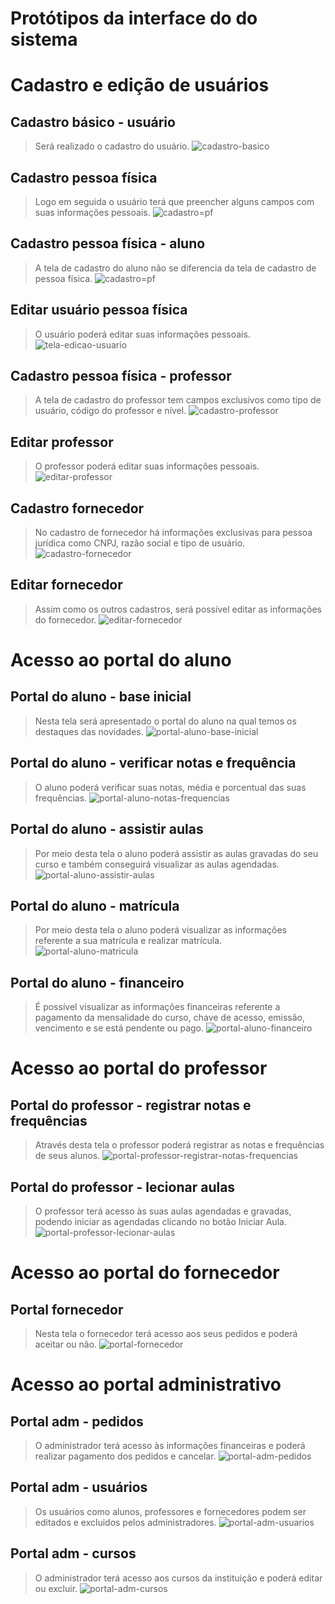 # Protótipos da interface do do sistema

# Cadastro e edição de usuários
## Cadastro básico - usuário
> Será realizado o cadastro do usuário.
![cadastro-basico](https://github.com/david-duartep/Projeto-Integrador-Grupo-38/assets/160237872/5b4afc8d-a2b1-41a8-b906-1f263a672680)

## Cadastro pessoa física
> Logo em seguida o usuário terá que preencher alguns campos com suas informações pessoais.
![cadastro=pf](https://github.com/david-duartep/Projeto-Integrador-Grupo-38/assets/160237872/88b2292e-d7dc-4396-8113-712b81fdd056)

## Cadastro pessoa física - aluno
> A tela de cadastro do aluno não se diferencia da tela de cadastro de pessoa física.
![cadastro=pf](https://github.com/david-duartep/Projeto-Integrador-Grupo-38/assets/160237872/69e715b5-ce87-4d1b-950a-c98be613f0fb)

## Editar usuário pessoa física
> O usuário poderá editar suas informações pessoais.
![tela-edicao-usuario](https://github.com/david-duartep/Projeto-Integrador-Grupo-38/assets/160237872/727fe586-20aa-4fa8-b307-137626550598)

## Cadastro pessoa física - professor
> A tela de cadastro do professor tem campos exclusivos como tipo de usuário, código do professor e nível.
![cadastro-professor](https://github.com/david-duartep/Projeto-Integrador-Grupo-38/assets/160237872/cb6b93f7-cb65-4757-beaf-b5cd6967ef12)

## Editar professor
> O professor poderá editar suas informações pessoais.
![editar-professor](https://github.com/david-duartep/Projeto-Integrador-Grupo-38/assets/160237872/41282b1e-9c30-479b-b8a9-d0bc278afe72)

## Cadastro fornecedor
> No cadastro de fornecedor há informações exclusivas para pessoa jurídica como CNPJ, razão social e tipo de usuário.
![cadastro-fornecedor](https://github.com/david-duartep/Projeto-Integrador-Grupo-38/assets/160237872/8c7b765b-4f0e-4da7-8a85-d567b05995fa)

## Editar fornecedor
> Assim como os outros cadastros, será possível editar as informações do fornecedor.
![editar-fornecedor](https://github.com/david-duartep/Projeto-Integrador-Grupo-38/assets/160237872/36863763-c37e-4128-9dee-01ce98bc8d59)

# Acesso ao portal do aluno
## Portal do aluno - base inicial
> Nesta tela será apresentado o portal do aluno na qual temos os destaques das novidades.
![portal-aluno-base-inicial](https://github.com/david-duartep/Projeto-Integrador-Grupo-38/assets/160237872/082535b7-9c49-4dbc-a7d7-4ca914a02049)

## Portal do aluno - verificar notas e frequência
> O aluno poderá verificar suas notas, média e porcentual das suas frequências.
![portal-aluno-notas-frequencias](https://github.com/david-duartep/Projeto-Integrador-Grupo-38/assets/160237872/f43f61fa-bde8-4e60-96e5-9be9830e9e40)

## Portal do aluno - assistir aulas
> Por meio desta tela o aluno poderá assistir as aulas gravadas do seu curso e também conseguirá visualizar as aulas agendadas.
![portal-aluno-assistir-aulas](https://github.com/david-duartep/Projeto-Integrador-Grupo-38/assets/160237872/3d4b58a4-2e23-4a1b-ace3-5882df1c57cf)

## Portal do aluno - matrícula
> Por meio desta tela o aluno poderá visualizar as informações referente a sua matrícula e realizar matrícula.
![portal-aluno-matricula](https://github.com/david-duartep/Projeto-Integrador-Grupo-38/assets/160237872/f12bd43c-8bc7-48a7-8b60-eda1f4da532a)

## Portal do aluno - financeiro
> É possível visualizar as informações financeiras referente a pagamento da mensalidade do curso, chave de acesso, emissão, vencimento e se está pendente ou pago.
![portal-aluno-financeiro](https://github.com/david-duartep/Projeto-Integrador-Grupo-38/assets/160237872/2c08fd24-9e35-4e6a-93bc-4642f15bd6be)

# Acesso ao portal do professor
## Portal do professor - registrar notas e frequências
> Através desta tela o professor poderá registrar as notas e frequências de seus alunos.
![portal-professor-registrar-notas-frequencias](https://github.com/david-duartep/Projeto-Integrador-Grupo-38/assets/160237872/67700a7b-51b4-44ee-8d0e-dc2f442c3377)

## Portal do professor - lecionar aulas
> O professor terá acesso às suas aulas agendadas e gravadas, podendo iniciar as agendadas clicando no botão Iniciar Aula. 
![portal-professor-lecionar-aulas](https://github.com/david-duartep/Projeto-Integrador-Grupo-38/assets/160237872/4b407c22-cd10-46f4-8174-524f8b98c1a6)

# Acesso ao portal do fornecedor
## Portal fornecedor
> Nesta tela o fornecedor terá acesso aos seus pedidos e poderá aceitar ou não.
![portal-fornecedor](https://github.com/david-duartep/Projeto-Integrador-Grupo-38/assets/160237872/03729209-0643-419b-a573-f747657152e4)

# Acesso ao portal administrativo
## Portal adm - pedidos
> O administrador terá acesso às informações financeiras e poderá realizar pagamento dos pedidos e cancelar.
![portal-adm-pedidos](https://github.com/david-duartep/Projeto-Integrador-Grupo-38/assets/160237872/d219dec6-d89d-4303-bc7f-b36c2f9abd33)

## Portal adm - usuários
> Os usuários como alunos, professores e fornecedores podem ser editados e excluidos pelos administradores.
![portal-adm-usuarios](https://github.com/david-duartep/Projeto-Integrador-Grupo-38/assets/160237872/ce7ad6c5-820e-4938-8609-b1e981a2921f)

## Portal adm - cursos
> O administrador terá acesso aos cursos da instituição e poderá editar ou excluir.
![portal-adm-cursos](https://github.com/david-duartep/Projeto-Integrador-Grupo-38/assets/160237872/c609f081-fe86-4773-a5b4-6afaa80702b2)